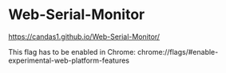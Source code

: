 # Web-Serial-Monitor

https://candas1.github.io/Web-Serial-Monitor/


This flag has to be enabled in Chrome:
chrome://flags/#enable-experimental-web-platform-features
